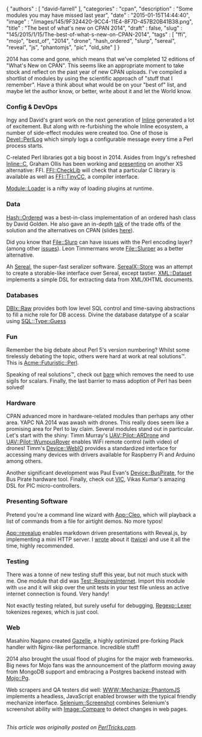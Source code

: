 {
   "authors" : [
      "david-farrell"
   ],
   "categories" : "cpan",
   "description" : "Some modules you may have missed last year",
   "date" : "2015-01-15T14:44:40",
   "image" : "/images/145/9F324420-9CC4-11E4-8F7D-457B20B41B38.png",
   "title" : "The best of what's new on CPAN 2014",
   "draft" : false,
   "slug" : "145/2015/1/15/The-best-of-what-s-new-on-CPAN-2014",
   "tags" : [
      "ffi",
      "mojo",
      "best_of",
      "2014",
      "drone",
      "hash_ordered",
      "slurp",
      "sereal",
      "reveal",
      "js",
      "phantomjs",
      "pic",
      "old_site"
   ]
}


2014 has come and gone, which means that we've completed 12 editions of "What's New on CPAN". This seems like an appropriate moment to take stock and reflect on the past year of new CPAN uploads. I've compiled a shortlist of modules by using the scientific approach of "stuff that I remember". Have a think about what would be on your "best of" list, and maybe let the author know, or better, write about it and let the World know.

### Config & DevOps

Ingy and David's grant work on the next generation of [Inline](https://metacpan.org/pod/Inline) generated a lot of excitement. But along with re-furbishing the whole Inline ecosystem, a number of side-effect modules were created too. One of those is [Devel::PerlLog](https://metacpan.org/pod/Devel::PerlLog) which simply logs a configurable message every time a Perl process starts.

C-related Perl libraries got a big boost in 2014. Asides from Ingy's refreshed [Inline::C](https://metacpan.org/pod/Inline::C), Graham Ollis has been working and [presenting](https://www.youtube.com/watch?v=cY-yqQ_nmtw&list=PLvxiAPPfDjyP293FgDJjK0CXaZq6EH0pC) on another XS alternative: FFI. [FFI::CheckLib](https://metacpan.org/pod/FFI::CheckLib) will check that a particular C library is available as well as [FFI::TinyCC](https://metacpan.org/pod/FFI::TinyCC), a compiler interface.

[Module::Loader](https://metacpan.org/pod/Module::Loader) is a nifty way of loading plugins at runtime.

### Data

[Hash::Ordered](https://metacpan.org/pod/Hash::Ordered) was a best-in-class implementation of an ordered hash class by David Golden. He also gave an in-depth [talk](https://www.youtube.com/watch?v=p4U6FWyRBoQ&feature=youtu.be) of the trade offs of the solution and the alternatives on CPAN (slides [here](http://www.dagolden.com/wp-content/uploads/2009/04/Adventures-in-Optimization-NYpm-July-2014.pdf)).

Did you know that [File::Slurp](https://metacpan.org/pod/File::Slurp) can have issues with the Perl encoding layer? (among other [issues](http://blogs.perl.org/users/leon_timmermans/2013/05/why-you-dont-need-fileslurp.html)). Leon Timmermans wrote [File::Slurper](https://metacpan.org/pod/File::Slurper) as a better alternative.

Ah [Sereal](https://metacpan.org/pod/Sereal), the super-fast seralizer software. [SerealX::Store](https://metacpan.org/pod/SerealX::Store) was an attempt to create a storable-like interface over Sereal, except tastier. [XML::Dataset](https://metacpan.org/pod/XML::Dataset) implements a simple DSL for extracting data from XML/XHTML documents.

### Databases

[DBIx::Raw](https://metacpan.org/pod/DBIx::Raw) provides both low level SQL control and time-saving abstractions to fill a niche role for DB access. Divine the database datatype of a scalar using [SQL::Type::Guess](https://metacpan.org/pod/SQL::Type::Guess)

### Fun

Remember the big debate about Perl 5's version numbering? Whilst some tirelessly debating the topic, others were hard at work at real solutions™. This is [Acme::Futuristic::Perl](https://metacpan.org/pod/Acme::Futuristic::Perl).

Speaking of real solutions™, check out [bare](https://metacpan.org/pod/bare) which removes the need to use sigils for scalars. Finally, the last barrier to mass adoption of Perl has been solved!

### Hardware

CPAN advanced more in hardware-related modules than perhaps any other area. YAPC NA 2014 was awash with drones. This really does seem like a promising area for Perl to lay claim. Several modules stand out in particular. Let's start with the shiny: Timm Murray's [UAV::Pilot::ARDrone](https://metacpan.org/pod/UAV::Pilot::ARDrone) and [UAV::Pilot::WumpusRover](https://metacpan.org/release/UAV-Pilot-WumpusRoverr) enables WiFi remote control (with video) of drones! Timm's [Device::WebIO](https://metacpan.org/pod/Device::WebIO) provides a standardized interface for accessing many devices with drivers available for Raspberry Pi and Arduino among others.

Another significant development was Paul Evan's [Device::BusPirate](https://metacpan.org/pod/Device::BusPirate), for the Bus Pirate hardware tool. Finally, check out [VIC](https://metacpan.org/pod/VIC), Vikas Kumar's amazing DSL for PIC micro-controllers.

### Presenting Software

Pretend you're a command line wizard with [App::Cleo](https://metacpan.org/pod/App::Cleo), which will playback a list of commands from a file for airtight demos. No more typos!

[App::revealup](https://metacpan.org/pod/App::revealup) enables markdown driven presentations with Reveal.js, by implementing a mini HTTP server. I [wrote](http://perltricks.com/article/94/2014/6/6/Create-professional-slideshows-in-seconds-with-App--revealup) about it ([twice](http://perltricks.com/article/134/2014/11/13/Advanced-slideshow-maneuvers)) and use it all the time, highly recommended.

### Testing

There was a tonne of new testing stuff this year, but not much stuck with me. One module that did was [Test::RequiresInternet](https://metacpan.org/pod/Test::RequiresInternet). Import this module with `use` and it will skip over the unit tests in your test file unless an active internet connection is found. Very handy!

Not exactly testing related, but surely useful for debugging, [Regexp::Lexer](https://metacpan.org/pod/Regexp::Lexer) tokenizes regexes, which is just cool.

### Web

Masahiro Nagano created [Gazelle](https://metacpan.org/pod/Gazelle), a highly optimized pre-forking Plack handler with Nginx-like performance. Incredible stuff!

2014 also brought the usual flood of plugins for the major web frameworks. Big news for Mojo fans was the announcement of the platform moving away from MongoDB support and embracing a Postgres backend instead with [Mojo::Pg](https://metacpan.org/pod/Mojo::Pg).

Web scrapers and QA testers did well: [WWW::Mechanize::PhantomJS](https://metacpan.org/pod/WWW::Mechanize::PhantomJS) implements a headless, JavaScript enabled browser with the typical friendly mechanize interface. [Selenium::Screenshot](https://metacpan.org/pod/Selenium::Screenshot) combines Selenium's screenshot ability with [Image::Compare](https://metacpan.org/pod/Image::Compare) to detect changes in web pages.

\
*This article was originally posted on [PerlTricks.com](http://perltricks.com).*

